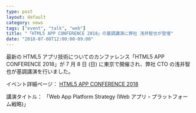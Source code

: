 ```yaml
---
type: post
layout: default
category: news
tags: ["event", "talk", "web"]
title: "「HTML5 APP CONFERENCE 2018」の基調講演に弊社 浅井智也が登壇"
date: "2018-07-08T12:00:00-09:00"
---
```

最新の HTML5 アプリ技術についてのカンファレンス「HTML5 APP CONFERENCE 2018」が 7 月 8 日 (日) に東京で開催され、弊社 CTO の浅井智也が基調講演を行いました。

イベント詳細ページ：
[HTML5 APP CONFERENCE 2018](https://html5app-conf.connpass.com/event/87730/)

講演タイトル：
「Web App Platform Strategy (Web アプリ・プラットフォーム戦略)」
